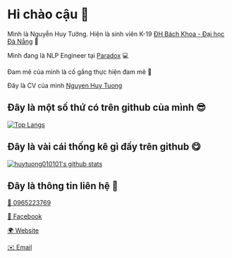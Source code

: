 # Hi chào cậu 👋

Mình là Nguyễn Huy Tưởng. Hiện là sinh viên K-19 [ĐH Bách Khoa - Đại học Đà Nẳng](http://dut.udn.vn/) 💼

Mình đang là NLP Engineer tại [Paradox](https://paradox.ai/) 💻

Đam mê của mình là cố gắng thực hiện đam mê 💖

Đây là CV của mình [Nguyen Huy Tuong](https://nguyenhuytuong.me/)
## Đây là một số thứ có trên github của mình 😎
[![Top Langs](https://github-readme-stats.vercel.app/api/top-langs/?username=huytuong010101&layout=compact)](#)
## Đây là vài cái thống kê gì đấy trên github 😋
[![huytuong010101's github stats](https://github-readme-stats.vercel.app/api?username=huytuong010101&show_icons=true&theme=default)](https://github.com/huytuong010101/)
## Đây là thông tin liên hệ 📣
[📱 0965223769](https://tel:+84965223769)

[📘 Facebook](https://www.facebook.con/huytuong010101)

[🌍 Website](https://nguyenhuytuong.codes/)

[✉️ Email](mailto:huytuong010101@gmail.com)
